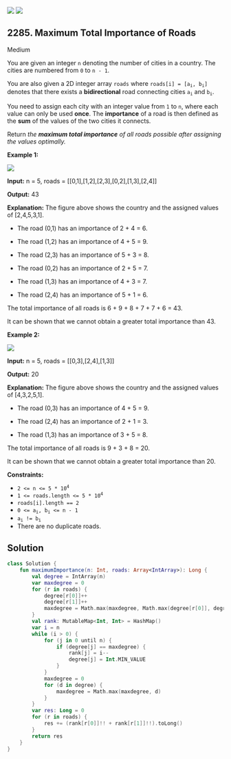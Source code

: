 [![](https://img.shields.io/github/stars/javadev/LeetCode-in-Kotlin?label=Stars&style=flat-square)](https://github.com/javadev/LeetCode-in-Kotlin)
[![](https://img.shields.io/github/forks/javadev/LeetCode-in-Kotlin?label=Fork%20me%20on%20GitHub%20&style=flat-square)](https://github.com/javadev/LeetCode-in-Kotlin/fork)

## 2285\. Maximum Total Importance of Roads

Medium

You are given an integer `n` denoting the number of cities in a country. The cities are numbered from `0` to `n - 1`.

You are also given a 2D integer array `roads` where <code>roads[i] = [a<sub>i</sub>, b<sub>i</sub>]</code> denotes that there exists a **bidirectional** road connecting cities <code>a<sub>i</sub></code> and <code>b<sub>i</sub></code>.

You need to assign each city with an integer value from `1` to `n`, where each value can only be used **once**. The **importance** of a road is then defined as the **sum** of the values of the two cities it connects.

Return _the **maximum total importance** of all roads possible after assigning the values optimally._

**Example 1:**

![](https://assets.leetcode.com/uploads/2022/04/07/ex1drawio.png)

**Input:** n = 5, roads = \[\[0,1],[1,2],[2,3],[0,2],[1,3],[2,4]]

**Output:** 43

**Explanation:** The figure above shows the country and the assigned values of [2,4,5,3,1].

- The road (0,1) has an importance of 2 + 4 = 6.

- The road (1,2) has an importance of 4 + 5 = 9.

- The road (2,3) has an importance of 5 + 3 = 8.

- The road (0,2) has an importance of 2 + 5 = 7.

- The road (1,3) has an importance of 4 + 3 = 7.

- The road (2,4) has an importance of 5 + 1 = 6.

The total importance of all roads is 6 + 9 + 8 + 7 + 7 + 6 = 43.

It can be shown that we cannot obtain a greater total importance than 43.

**Example 2:**

![](https://assets.leetcode.com/uploads/2022/04/07/ex2drawio.png)

**Input:** n = 5, roads = \[\[0,3],[2,4],[1,3]]

**Output:** 20

**Explanation:** The figure above shows the country and the assigned values of [4,3,2,5,1].

- The road (0,3) has an importance of 4 + 5 = 9.

- The road (2,4) has an importance of 2 + 1 = 3.

- The road (1,3) has an importance of 3 + 5 = 8.

The total importance of all roads is 9 + 3 + 8 = 20.

It can be shown that we cannot obtain a greater total importance than 20.

**Constraints:**

*   <code>2 <= n <= 5 * 10<sup>4</sup></code>
*   <code>1 <= roads.length <= 5 * 10<sup>4</sup></code>
*   `roads[i].length == 2`
*   <code>0 <= a<sub>i</sub>, b<sub>i</sub> <= n - 1</code>
*   <code>a<sub>i</sub> != b<sub>i</sub></code>
*   There are no duplicate roads.

## Solution

```kotlin
class Solution {
    fun maximumImportance(n: Int, roads: Array<IntArray>): Long {
        val degree = IntArray(n)
        var maxdegree = 0
        for (r in roads) {
            degree[r[0]]++
            degree[r[1]]++
            maxdegree = Math.max(maxdegree, Math.max(degree[r[0]], degree[r[1]]))
        }
        val rank: MutableMap<Int, Int> = HashMap()
        var i = n
        while (i > 0) {
            for (j in 0 until n) {
                if (degree[j] == maxdegree) {
                    rank[j] = i--
                    degree[j] = Int.MIN_VALUE
                }
            }
            maxdegree = 0
            for (d in degree) {
                maxdegree = Math.max(maxdegree, d)
            }
        }
        var res: Long = 0
        for (r in roads) {
            res += (rank[r[0]]!! + rank[r[1]]!!).toLong()
        }
        return res
    }
}
```